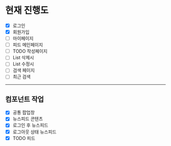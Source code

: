 # 현재 진행도

- [x] 로그인
- [x] 회원가입
- [ ] 마이페이지
- [ ] 피드 메인페이지
- [ ] TODO 작성페이지
- [ ] List 삭제시
- [ ] List 수정시
- [ ] 검색 페이지
- [ ] 최근 검색

---

## 컴포넌트 작업

- [x] 공통 팝업창
- [x] 뉴스피드 콘텐츠
- [x] 로그인 후 뉴스피드
- [x] 로그아웃 상태 뉴스피드
- [x] TODO 피드
